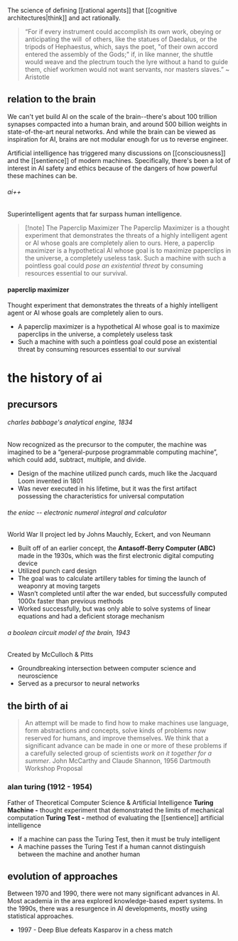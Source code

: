 The science of defining [[rational agents]] that [[cognitive architectures|think]] and act rationally.
>“For if every instrument could accomplish its own work, obeying or anticipating the will  of others, like the statues of Daedalus, or the tripods of Hephaestus, which, says the poet, "of their own accord entered the assembly of the Gods;" if, in like manner, the shuttle would weave and the plectrum touch the lyre without a hand to guide them, chief workmen would not want servants, nor masters slaves.” ~ Aristotle

## relation to the brain
We can't yet build AI on the scale of the brain--there's about 100 trillion synapses compacted into a human brain, and around 500 billion weights in state-of-the-art neural networks. And while the brain can be viewed as inspiration for AI, brains are not modular enough for us to reverse engineer.

Artificial intelligence has triggered many discussions on [[consciousness]] and the [[sentience]] of modern machines. Specifically, there's been a lot of interest in AI safety and ethics because of the dangers of how powerful these machines can be.

###### ai++
Superintelligent agents that far surpass human intelligence. 

> [!note] The Paperclip Maximizer
> The Paperclip Maximizer is a thought experiment that demonstrates the threats of a highly intelligent agent or AI whose goals are completely alien to ours. Here, a paperclip maximizer is a hypothetical AI whose goal is to maximize paperclips in the universe, a completely useless task. Such a machine with such a pointless goal could *pose an existential threat* by consuming resources essential to our survival.

#### paperclip maximizer
Thought experiment that demonstrates the threats of a highly intelligent agent or AI whose goals are completely alien to ours.
-   A paperclip maximizer is a hypothetical AI whose goal is to maximize paperclips in the universe, a completely useless task
- Such a machine with such a pointless goal could pose an existential threat by consuming resources essential to our survival

# the history of ai

## precursors
###### charles babbage's analytical engine, 1834
Now recognized as the precursor to the computer, the machine was imagined to be a “general-purpose programmable computing machine”, which could add, subtract, multiple, and divide.
-   Design of the machine utilized punch cards, much like the Jacquard Loom invented in 1801
-   Was never executed in his lifetime, but it was the first artifact possessing the characteristics for universal computation

###### the eniac -- electronic numeral integral and calculator
World War II project led by Johns Mauchly, Eckert, and von Neumann
- Built off of an earlier concept, the **Antasoff-Berry Computer (ABC)** made in the 1930s, which was the first electronic digital computing device
- Utilized punch card design
- The goal was to calculate artillery tables for timing the launch of weaponry at moving targets
- Wasn’t completed until after the war ended, but successfully computed 1000x faster than previous methods
- Worked successfully, but was only able to solve systems of linear equations and had a deficient storage mechanism

###### a boolean circuit model of the brain, 1943
Created by McCulloch & Pitts
- Groundbreaking intersection between computer science and neuroscience
- Served as a precursor to neural networks

## the birth of ai

>An attempt will be made to find how to make machines use language, form abstractions and concepts, solve kinds of problems now reserved for humans, and improve themselves. We think that a significant advance can be made in one or more of these problems if a carefully selected group of scientists *work on it together for a summer*. 
>John McCarthy and Claude Shannon, 1956 Dartmouth Workshop Proposal

### alan turing (1912 - 1954)
Father of Theoretical Computer Science & Artificial Intelligence
**Turing Machine -** thought experiment that demonstrated the limits of mechanical computation
**Turing Test -** method of evaluating the [[sentience]] artificial intelligence
-   If a machine can pass the Turing Test, then it must be truly intelligent
-   A machine passes the Turing Test if a human cannot distinguish between the machine and another human

## evolution of approaches
Between 1970 and 1990, there were not many significant advances in AI. Most academia in the area explored knowledge-based expert systems. In the 1990s, there was a resurgence in AI developments, mostly using statistical approaches.
- 1997 - Deep Blue defeats Kasparov in a chess match
